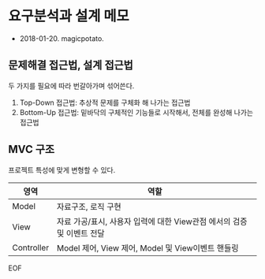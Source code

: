 ﻿# 요구분석과 설계 메모
* 2018-01-20. magicpotato.


## 문제해결 접근법, 설계 접근법

두 가지를 필요에 따라 번갈아가며 섞어쓴다.

1. Top-Down 접근법: 추상적 문제를 구체화 해 나가는 접근법
2. Bottom-Up 접근법: 밑바닥의 구체적인 기능들로 시작해서, 전체를 완성해 나가는 접근법


## MVC 구조

프로젝트 특성에 맞게 변형할 수 있다.

| 영역 | 역할 |
| --- | --- |
| Model | 자료구조, 로직 구현 |
| View | 자료 가공/표시, 사용자 입력에 대한 View관점 에서의 검증 및 이벤트 전달 |
| Controller | Model 제어, View 제어, Model 및 View이벤트 핸들링 |


EOF